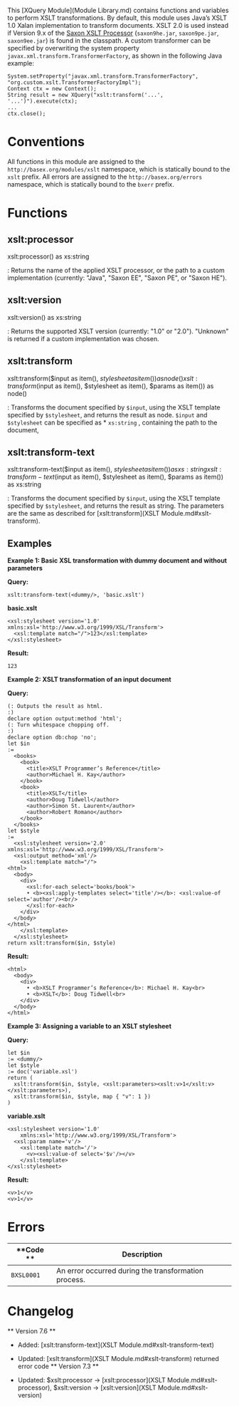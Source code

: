  


 
This [XQuery Module](Module Library.md) contains functions and variables to perform XSLT transformations. By default, this module uses Java’s XSLT 1.0 Xalan implementation to transform documents. XSLT 2.0 is used instead if Version 9.x of the [Saxon XSLT Processor](http://www.saxonica.com/) (`saxon9he.jar`, `saxon9pe.jar`, `saxon9ee.jar`) is found in the classpath. A custom transformer can be specified by overwriting the system property `javax.xml.transform.TransformerFactory`, as shown in the following Java example: 

 
    System.setProperty("javax.xml.transform.TransformerFactory", "org.custom.xslt.TransformerFactoryImpl");
    Context ctx = new Context();
    String result = new XQuery("xslt:transform('...', '...')").execute(ctx);
    ...
    ctx.close();

 
# Conventions

All functions in this module are assigned to the `http://basex.org/modules/xslt` namespace, which is statically bound to the `xslt` prefix. All errors are assigned to the `http://basex.org/errors` namespace, which is statically bound to the `bxerr` prefix. 

 
# Functions

## xslt:processor

xslt:processor() as xs:string

:   Returns the name of the applied XSLT processor, or the path to a custom implementation (currently: "Java", "Saxon EE", "Saxon PE", or "Saxon HE"). 


## xslt:version

xslt:version() as xs:string

:   Returns the supported XSLT version (currently: "1.0" or "2.0"). "Unknown" is returned if a custom implementation was chosen. 


## xslt:transform

xslt:transform($input as item(), $stylesheet as item()) as node()
xslt:transform($input as item(), $stylesheet as item(), $params as item()) as node()

:   Transforms the document specified by `$input`, using the XSLT template specified by `$stylesheet`, and returns the result as node. `$input` and `$stylesheet` can be specified as  * `xs:string` , containing the path to the document, 


## xslt:transform-text

xslt:transform-text($input as item(), $stylesheet as item()) as xs:string
xslt:transform-text($input as item(), $stylesheet as item(), $params as item()) as xs:string

:   Transforms the document specified by `$input`, using the XSLT template specified by `$stylesheet`, and returns the result as string. The parameters are the same as described for [xslt:transform](XSLT Module.md#xslt-transform). 


## Examples

**Example 1: Basic XSL transformation with dummy document and without parameters**


**Query:**


    xslt:transform-text(<dummy/>, 'basic.xslt')


**basic.xslt**


    <xsl:stylesheet version='1.0' xmlns:xsl='http://www.w3.org/1999/XSL/Transform'>
      <xsl:template match="/">123</xsl:template>
    </xsl:stylesheet>


**Result:**


    123


**Example 2: XSLT transformation of an input document**


**Query:**


    (: Outputs the result as html.
    :)
    declare option output:method 'html';
    (: Turn whitespace chopping off.
    :)
    declare option db:chop 'no';
    let $in
    :=
      <books>
        <book>
          <title>XSLT Programmer’s Reference</title> 
          <author>Michael H. Kay</author> 
        </book>
        <book>
          <title>XSLT</title> 
          <author>Doug Tidwell</author> 
          <author>Simon St. Laurent</author>
          <author>Robert Romano</author>
        </book>
      </books>
    let $style
    :=
      <xsl:stylesheet version='2.0' xmlns:xsl='http://www.w3.org/1999/XSL/Transform'>
      <xsl:output method='xml'/>
        <xsl:template match="/">
    <html>
      <body>
        <div>
          <xsl:for-each select='books/book'>
          • <b><xsl:apply-templates select='title'/></b>: <xsl:value-of select='author'/><br/>
          </xsl:for-each>
        </div>
      </body>
    </html>
        </xsl:template>
      </xsl:stylesheet>
    return xslt:transform($in, $style)


**Result:**


    <html>
      <body>
        <div>
          • <b>XSLT Programmer’s Reference</b>: Michael H. Kay<br>
          • <b>XSLT</b>: Doug Tidwell<br>
        </div>
      </body>
    </html>


**Example 3: Assigning a variable to an XSLT stylesheet**


**Query:**


    let $in
    := <dummy/>
    let $style
    := doc('variable.xsl')
    return (
      xslt:transform($in, $style, <xslt:parameters><xslt:v>1</xslt:v></xslt:parameters>),
      xslt:transform($in, $style, map { "v": 1 })
    )


**variable.xslt**


    <xsl:stylesheet version='1.0'
        xmlns:xsl='http://www.w3.org/1999/XSL/Transform'>
      <xsl:param name='v'/>
        <xsl:template match='/'>
          <v><xsl:value-of select='$v'/></v>
        </xsl:template>
    </xsl:stylesheet>


**Result:**


    <v>1</v>
    <v>1</v>

 
# Errors

**Code ** | Description 
--------- | ------------
`BXSL0001` |  An error occurred during the transformation process. 
 
# Changelog
** Version 7.6 **

 * Added: [xslt:transform-text](XSLT Module.md#xslt-transform-text)
 * Updated: [xslt:transform](XSLT Module.md#xslt-transform) returned error code 
** Version 7.3 **

 * Updated: $xslt:processor → [xslt:processor](XSLT Module.md#xslt-processor), $xslt:version → [xslt:version](XSLT Module.md#xslt-version)
